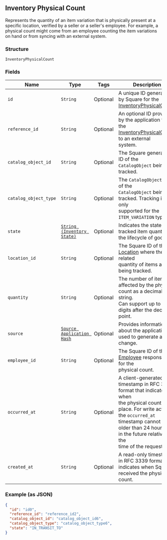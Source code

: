 ## Inventory Physical Count

Represents the quantity of an item variation that is physically present
at a specific location, verified by a seller or a seller's employee. For example,
a physical count might come from an employee counting the item variations on
hand or from syncing with an external system.

### Structure

`InventoryPhysicalCount`

### Fields

| Name | Type | Tags | Description |
|  --- | --- | --- | --- |
| `id` | `String` | Optional | A unique ID generated by Square for the<br>[InventoryPhysicalCount](#type-inventoryphysicalcount). |
| `reference_id` | `String` | Optional | An optional ID provided by the application to tie the<br>[InventoryPhysicalCount](#type-inventoryphysicalcount) to an external<br>system. |
| `catalog_object_id` | `String` | Optional | The Square generated ID of the<br>`CatalogObject` being tracked. |
| `catalog_object_type` | `String` | Optional | The `CatalogObjectType` of the<br>`CatalogObject` being tracked. Tracking is only<br>supported for the `ITEM_VARIATION` type. |
| `state` | [`String (Inventory State)`](/doc/models/inventory-state.md) | Optional | Indicates the state of a tracked item quantity in the lifecycle of goods. |
| `location_id` | `String` | Optional | The Square ID of the [Location](#type-location) where the related<br>quantity of items are being tracked. |
| `quantity` | `String` | Optional | The number of items affected by the physical count as a decimal string.<br>Can support up to 5 digits after the decimal point. |
| `source` | [`Source Application Hash`](/doc/models/source-application.md) | Optional | Provides information about the application used to generate a change. |
| `employee_id` | `String` | Optional | The Square ID of the [Employee](#type-employee) responsible for the<br>physical count. |
| `occurred_at` | `String` | Optional | A client-generated timestamp in RFC 3339 format that indicates when<br>the physical count took place. For write actions, the `occurred_at`<br>timestamp cannot be older than 24 hours or in the future relative to the<br>time of the request. |
| `created_at` | `String` | Optional | A read-only timestamp in RFC 3339 format that indicates when Square<br>received the physical count. |

### Example (as JSON)

```json
{
  "id": "id0",
  "reference_id": "reference_id2",
  "catalog_object_id": "catalog_object_id6",
  "catalog_object_type": "catalog_object_type6",
  "state": "IN_TRANSIT_TO"
}
```

